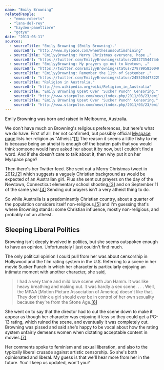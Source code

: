 ```yaml
---
name: "Emily Browning"
relatedPeople:
  - "emma-roberts"
  - "lana-del-rey"
  - "hayden-panettiere"
  - "gotye"
date: "2013-03-11"
sources:
  - sourceTitle: "Emily Browning (Emily Browning)."
    sourceUrl: "http://www.myspace.com/whenthesunsoutimshining"
  - sourceTitle: "EmilyyBrowning: Merry Christmas everyone, hope …"
    sourceUrl: "https://twitter.com/EmilyyBrowning/status/283273544744439811"
  - sourceTitle: "EmilyyBrowning: My prayers go out to Newtown, …"
    sourceUrl: "https://twitter.com/EmilyyBrowning/status/279799583004057600"
  - sourceTitle: "EmilyyBrowning: Remember the 11th of September …"
    sourceUrl: "https://twitter.com/EmilyyBrowning/status/245520447322599424"
  - sourceTitle: "Religion in Australia."
    sourceUrl: "http://en.wikipedia.org/wiki/Religion_in_Australia"
  - sourceTitle: "Emily Browning Upset Over 'Sucker Punch' Censoring."
    sourceUrl: "http://www.starpulse.com/news/index.php/2011/03/23/emily_browning_upset_over_sucker_punch"
  - sourceTitle: "Emily Browning Upset Over 'Sucker Punch' Censoring."
    sourceUrl: "http://www.starpulse.com/news/index.php/2011/03/23/emily_browning_upset_over_sucker_punch"
---
```


Emily Browning was born and raised in Melbourne, Australia.

We don't have much on Browning's religious preferences, but here's what we do have. First of all, her not confirmed, but possibly official [Myspace page](http://www.myspace.com/whenthesunsoutimshining) lists her religion as "Atheist."<a class="source-citation" href="http://www.myspace.com/whenthesunsoutimshining" title="Emily Browning (Emily Browning).">[1]</a> The reason it seems a little fishy to me is because being an atheist is enough off the beaten path that you would think someone would have asked her about it by now, but I couldn't find a word. And if she doesn't care to talk about it, then why put it on her Myspace page?

Then there's her Twitter feed. She sent out a Merry Christmas tweet in 2012,<a class="source-citation" href="https://twitter.com/EmilyyBrowning/status/283273544744439811" title="EmilyyBrowning: Merry Christmas everyone, hope …">[2]</a> which suggests a vaguely Christian background as would be expected of an Australian girl. Plus she sent out prayers on the day of the Newtown, Connecticut elementary school shooting,<a class="source-citation" href="https://twitter.com/EmilyyBrowning/status/279799583004057600" title="EmilyyBrowning: My prayers go out to Newtown, …">[3]</a> and on September 11 of the same year.<a class="source-citation" href="https://twitter.com/EmilyyBrowning/status/245520447322599424" title="EmilyyBrowning: Remember the 11th of September …">[4]</a> Sending out prayers isn't a very atheist thing to do.

So while Australia is a predominantly Christian country, about a quarter of the population considers itself non-religious,<a class="source-citation" href="http://en.wikipedia.org/wiki/Religion_in_Australia" title="Religion in Australia.">[5]</a> and I'm guessing that's where Browning stands: some Christian influence, mostly non-religious, and probably not an atheist.


## Sleeping Liberal Politics

Browning isn't deeply involved in politics, but she seems outspoken enough to have an opinion. Unfortunately I just couldn't find much.

The only political opinion I could pull from her was about censorship in Hollywood and the film rating system in the U.S. Referring to a scene in her movie Sucker Punch in which her character is particularly enjoying an intimate moment with another character, she said,

>I had a very tame and mild love scene with Jon Hamm. It was like heavy breathing and making out. It was hardly a sex scene. . . . Well, the MPAA [Motion Picture Association of America] doesn't like that. They don't think a girl should ever be in control of her own sexuality because they're from the Stone Age.<a class="source-citation" href="http://www.starpulse.com/news/index.php/2011/03/23/emily_browning_upset_over_sucker_punch" title="Emily Browning Upset Over &apos;Sucker Punch&apos; Censoring.">[6]</a>

She went on to say that the director had to cut the scene down to make it appear as though her character was enjoying it less so they could get a PG-13 rating, which ruined the scene, and eventually it was completely cut. Browning was pissed and said she's happy to be vocal about how the rating system unfairly demeans women when dictating acceptable content in movies.<a class="source-citation" href="http://www.starpulse.com/news/index.php/2011/03/23/emily_browning_upset_over_sucker_punch" title="Emily Browning Upset Over &apos;Sucker Punch&apos; Censoring.">[7]</a>

Her comments spoke to feminism and sexual liberation, and also to the typically liberal crusade against artistic censorship. So she's both opinionated and liberal. My guess is that we'll hear more from her in the future. You'll keep us updated, won't you?